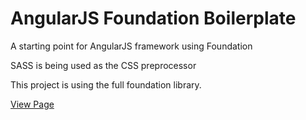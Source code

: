 # AngularJS Foundation Boilerplate
A starting point for AngularJS framework using Foundation

SASS is being used as the CSS preprocessor

This project is using the full foundation library.

[View Page](www.shadholland.com/projects/angularfoundation)
